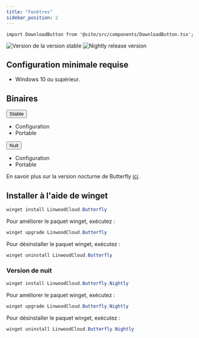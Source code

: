 ```yaml
---
title: "Fenêtres"
sidebar_position: 2
---
```


```mdx-code-block
import DownloadButton from '@site/src/components/DownloadButton.tsx';
```

![Version de la version stable](https://img.shields.io/badge/dynamic/yaml?color=c4840d&label=Stable&query=%24.version&url=https%3A%2F%2Fraw.githubusercontent.com%2FLinwoodCloud%2Fbutterfly%2Fstable%2Fapp%2Fpubspec.yaml&style=for-the-badge) ![Nightly release version](https://img.shields.io/badge/dynamic/yaml?color=f7d28c&label=Nightly&query=%24.version&url=https%3A%2F%2Fraw.githubusercontent.com%2FLinwoodCloud%2Fbutterfly%2Fnightly%2Fapp%2Fpubspec.yaml&style=for-the-badge)

## Configuration minimale requise

* Windows 10 ou supérieur.

## Binaires

<div className="row margin-bottom--lg padding--sm">
<div className="dropdown dropdown--hoverable margin--sm">
  <button className="button button--outline button--info button--lg">Stable</button>
  <ul className="dropdown__menu">
    <li>
      <DownloadButton after="/downloads/post-windows" className="dropdown__link" href="https://github.com/LinwoodCloud/butterfly/releases/download/stable/linwood-butterfly-windows-setup.exe">
        Configuration
      </DownloadButton>
    </li>
    <li>
      <DownloadButton after="/downloads/post-windows" className="dropdown__link" href="https://github.com/LinwoodCloud/butterfly/releases/download/stable/linwood-butterfly-windows.zip">
        Portable
      </DownloadButton>
    </li>
  </ul>
</div>
<div className="dropdown dropdown--hoverable margin--sm">
  <button className="button button--outline button--danger button--lg">Nuit</button>
  <ul className="dropdown__menu">
    <li>
      <DownloadButton after="/downloads/post-windows" className="dropdown__link" href="https://github.com/LinwoodCloud/butterfly/releases/download/nightly/linwood-butterfly-windows-setup.exe">
        Configuration
      </DownloadButton>
    </li>
    <li>
      <DownloadButton after="/downloads/post-windows" className="dropdown__link" href="https://github.com/LinwoodCloud/butterfly/releases/download/nightly/linwood-butterfly-windows.zip">
        Portable
      </DownloadButton>
    </li>
  </ul>
</div>
</div>

En savoir plus sur la version nocturne de Butterfly [ici](/nightly).

## Installer à l'aide de winget

```powershell
winget install LinwoodCloud.Butterfly
```

Pour améliorer le paquet winget, exécutez :

```powershell
winget upgrade LinwoodCloud.Butterfly
```

Pour désinstaller le paquet winget, exécutez :

```powershell
winget uninstall LinwoodCloud.Butterfly
```

### Version de nuit

```powershell
winget install LinwoodCloud.Butterfly.Nightly
```

Pour améliorer le paquet winget, exécutez :

```powershell
winget upgrade LinwoodCloud.Butterfly.Nightly
```

Pour désinstaller le paquet winget, exécutez :

```powershell
winget uninstall LinwoodCloud.Butterfly.Nightly
```
